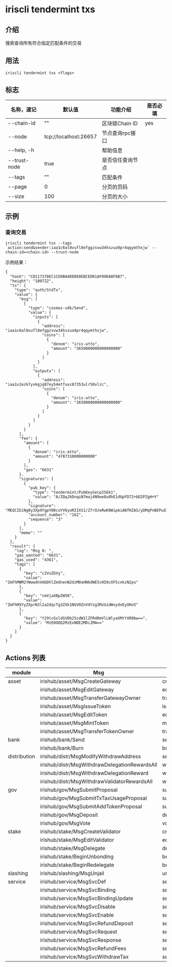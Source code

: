 # iriscli tendermint txs

## 介绍

搜索查询所有符合指定匹配条件的交易

## 用法

```
iriscli tendermint txs <flags>
```

## 标志

| 名称，速记 | 默认值              |功能介绍                                                             | 是否必填     |
| --------------- | -------------------- | --------------------------------------------------------- | -------- |
| --chain-id      | ""                   | 区块链Chain ID   | yes     |
| --node          | tcp://localhost:26657| 节点查询rpc接口|
| --help, -h      |                      | 帮助信息 |    |
| --trust-node    | true                 | 是否信任查询节点     |          |
| --tags          | ""                   | 匹配条件     |          |
| --page          | 0                    | 分页的页码     |          |
| --size          | 100                  | 分页的大小     |          |

## 示例

### 查询交易

```shell
iriscli tendermint txs --tags `action:send&sender:iaa1c6al0vufl8efggzsvw34hszua9pr4qqymthxjw` --chain-id=<chain-id> --trust-node
```

示例结果：

```
{
  "hash": "CD117378EC1CE0BA4ED0E0EBCED01AF09DA8F6B7",
  "height": "100722",
  "tx": {
    "type": "auth/StdTx",
    "value": {
      "msg": [
        {
          "type": "cosmos-sdk/Send",
          "value": {
            "inputs": [
              {
                "address": "iaa1c6al0vufl8efggzsvw34hszua9pr4qqymthxjw",
                "coins": [
                  {
                    "denom": "iris-atto",
                    "amount": "3650000000000000000"
                  }
                ]
              }
            ],
            "outputs": [
              {
                "address": "iaa1v2ezk7yvkgjq87ey54etfuxc87353ulr50vlzc",
                "coins": [
                  {
                    "denom": "iris-atto",
                    "amount": "3650000000000000000"
                  }
                ]
              }
            ]
          }
        }
      ],
      "fee": {
        "amount": [
          {
            "denom": "iris-atto",
            "amount": "4787310000000000"
          }
        ],
        "gas": "6631"
      },
      "signatures": [
        {
          "pub_key": {
            "type": "tendermint/PubKeySecp256k1",
            "value": "A/ZQqJkDnqiN7maj4N9we8u8hE1dUpFD72+bD2PZgH+V"
          },
          "signature": "MEQCIEiNg0y3Xp9YgpY00cuYV6yoRIIXS1/Z7rOJeRwK8WipAiABfHZAS/yDMqPnBEPud1eJX8cZ6hhex1C7CGq286oclw==",
          "account_number": "162",
          "sequence": "3"
        }
      ],
      "memo": ""
    }
  },
  "result": {
    "log": "Msg 0: ",
    "gas_wanted": "6631",
    "gas_used": "4361",
    "tags": [
      {
        "key": "c2VuZGVy",
        "value": "ZmFhMWM2YWwwdnVmbDhlZmdnenN2dzM0aHN6dWE5cHI0cXF5cnkzN2pu"
      },
      {
        "key": "cmVjaXBpZW50",
        "value": "ZmFhMXYyZXprN3l2a2dqcTg3ZXk1NGV0ZnV4Yzg3MzUzdWxydnEyOHo5"
      },
      {
        "key": "Y29tcGxldGVDb25zdW1lZFR4RmVlLWlyaXMtYXR0bw==",
        "value": "MzE0ODQ2MzExNDE2MDc2MA=="
      }
    ]
  }
}

```

## Actions 列表
| module          | Msg                  | action                                                    |
| --------------- | -------------------- | --------------------------------------------------------- |
| asset        | irishub/asset/MsgCreateGateway | create_gateway |
|              | irishub/asset/MsgEditGateway | edit_gateway |
|              | irishub/asset/MsgTransferGatewayOwner | transfer_gateway_owner |
|              | irishub/asset/MsgIssueToken | issue_token |
|              | irishub/asset/MsgEditToken | edit_token |
|              | irishub/asset/MsgMintToken | mint_token |
|              | irishub/asset/MsgTransferTokenOwner | transfer_token_owner |
| bank         | irishub/bank/Send | send |
|              | irishub/bank/Burn | burn |
| distribution | irishub/distr/MsgModifyWithdrawAddress | set_withdraw_address |
|              | irishub/distr/MsgWithdrawDelegationRewardsAll | withdraw_delegation_rewards_all |
|              | irishub/distr/MsgWithdrawDelegationReward | withdraw_delegation_reward |
|              | irishub/distr/MsgWithdrawValidatorRewardsAll | withdraw_validator_rewards_all |
| gov          | irishub/gov/MsgSubmitProposal | submit_proposal |
|              | irishub/gov/MsgSubmitTxTaxUsageProposal | submit_proposal |
|              | irishub/gov/MsgSubmitAddTokenProposal | submit_proposal |
|              | irishub/gov/MsgDeposit | deposit |
|              | irishub/gov/MsgVote | vote |
| stake        | irishub/stake/MsgCreateValidator | create_validator |
|              | irishub/stake/MsgEditValidator | edit_validator |
|              | irishub/stake/MsgDelegate | delegate |
|              | irishub/stake/BeginUnbonding | begin_unbonding |
|              | irishub/stake/BeginRedelegate | begin_redelegate |
| slashing     | irishub/slashing/MsgUnjail | unjail |
| service      | irishub/service/MsgSvcDef | service_define |
|              | irishub/service/MsgSvcBinding | service_bind |
|              | irishub/service/MsgSvcBindingUpdate | service_binding_update |
|              | irishub/service/MsgSvcDisable | service_disable |
|              | irishub/service/MsgSvcEnable | service_enable |
|              | irishub/service/MsgSvcRefundDeposit | service_refund_deposit |
|              | irishub/service/MsgSvcRequest | service_call |
|              | irishub/service/MsgSvcResponse | service_respond |
|              | irishub/service/MsgSvcRefundFees | service_withdraw_fees |
|              | irishub/service/MsgSvcWithdrawTax | service_withdraw_fee_tax |
